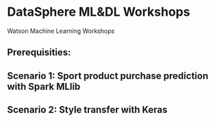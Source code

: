 # DataSphere ML&DL Workshops
Watson Machine Learning Workshops

## Prerequisities:


## Scenario 1: Sport product purchase prediction with Spark MLlib



## Scenario 2: Style transfer with Keras
